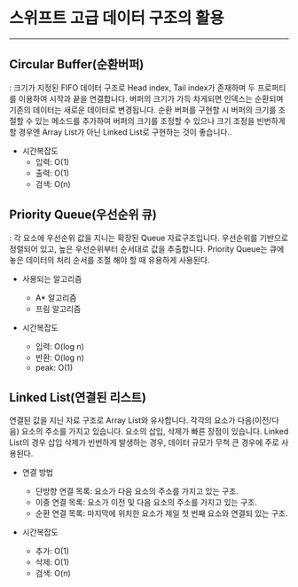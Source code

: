 # 스위프트 고급 데이터 구조의 활용
---
## Circular Buffer(순환버퍼)
: 크기가 지정된 FIFO 데이터 구조로 Head index, Tail index가 존재하며 두 프로퍼티를 이용하여 시작과 끝을 연결합니다. 버퍼의 크기가 가득 차게되면 인덱스는 순환되며 기존의 데이터는 새로운 데이터로 변경됩니다.
순환 버퍼를 구현할 시 버퍼의 크기를 조절할 수 있는 메소드를 추가하여 버퍼의 크기를 조정할 수 있으나 크기 조정을 빈번하게 할 경우엔 Array List가 아닌 Linked List로 구현하는 것이 좋습니다..

- 시간복잡도
	- 입력: O(1)
	- 출력: O(1)
	- 검색: O(n)

## Priority Queue(우선순위 큐)
: 각 요소에 우선순위 값을 지니는 확장된 Queue 자료구조입니다. 우선순위를 기반으로 정렬되어 있고, 높은 우선순위부터 순서대로 값을 추출합니다.
Priority Queue는 큐에 놓은 데이터의 처리 순서를 조절 해야 할 때 유용하게 사용된다.

- 사용되는 알고리즘
	- A* 알고리즘
	- 프림 알고리즘

- 시간복잡도
	- 입력: O(log n)
	- 반환: O(log n)
	- peak: O(1)


## Linked List(연결된 리스트)
연결된 값을 지닌 자료 구조로 Array List와 유사합니다. 각각의 요소가 다음(이전/다음) 요소의 주소를 가지고 있습니다. 요소의 삽입, 삭제가 빠른 장점이 있습니다.
Linked List의 경우 삽입 삭제가 빈번하게 발생하는 경우, 데이터 규모가 무척 큰 경우에 주로 사용된다.

- 연결 방법
	- 단방향 연결 목록: 요소가 다음 요소의 주소를 가지고 있는 구조.
	- 이중 연결 목록: 요소가 이전 및 다음 요소의 주소를 가지고 있는 구조.
	- 순환 연결 목록: 마지막에 위치한 요소가 제일 첫 번째 요소와 연결되 있는 구조.

- 시간복잡도
	- 추가: O(1)
	- 삭제: O(1)
	- 검색: O(n)